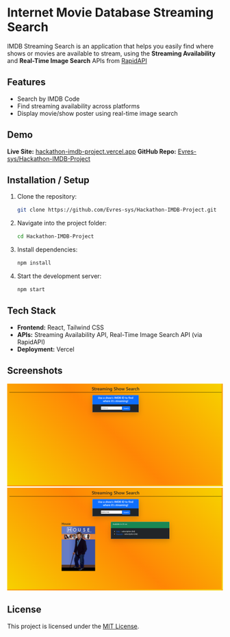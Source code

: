 # Internet Movie Database Streaming Search

IMDB Streaming Search is an application that helps you easily find where shows or movies are available to stream, using the **Streaming Availability** and **Real-Time Image Search** APIs from [RapidAPI](https://rapidapi.com)

## Features
- Search by IMDB Code
- Find streaming availability across platforms
- Display movie/show poster using real-time image search

## Demo
**Live Site:** [hackathon-imdb-project.vercel.app](https://hackathon-imdb-project.vercel.app/)
**GitHub Repo:** [Evres-sys/Hackathon-IMDB-Project](https://github.com/Evres-sys/Hackathon-IMDB-Project)

## Installation / Setup
1. Clone the repository:
    ```bash 
    git clone https://github.com/Evres-sys/Hackathon-IMDB-Project.git
    ```
2. Navigate into the project folder:
    ```bash
    cd Hackathon-IMDB-Project
    ```
3. Install dependencies:
    ```bash
    npm install
    ```
4. Start the development server:
    ```bash
    npm start
    ```

## Tech Stack
- **Frontend:** React, Tailwind CSS
- **APIs:** Streaming Availability API, Real-Time Image Search API (via RapidAPI)
- **Deployment:** Vercel

## Screenshots
![Home Page](./screenshots/HomePage.png)
![Search Example](./screenshots/SearchExample.png)

## License
This project is licensed under the [MIT License](./LICENSE).


